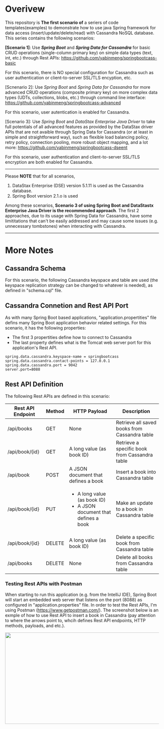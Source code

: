 # Overivew 
This repository is **The first scenario of** a seriers of code templates(examples) to demonstrate how to use java Spring framework for data access (insert/update/delete/read) with Cassandra NoSQL database. This series contains the following scenarios:

**[Scenario 1]**:  Use ***Spring Boot*** and ***Spring Data for Cassandra*** for basic CRUD operations (single-column primary key) on simple data types (text, int, etc.) through Rest APIs: https://github.com/yabinmeng/springbootcass-basic

For this scenario, there is NO special configuration for Cassandra such as user authentication or client-to-server SSL/TLS encyption, etc.

[Scnenario 2]: Use *Spring Boot* and *Spring Data for Cassandra* for more advanced CRUD operations (composite primary key) on more complex data types (UDTs, collections, blobs, etc.) through command line interface: https://github.com/yabinmeng/springbootcass-advanced 

For this scenario, user autentication is enabled for Cassandra.

[Scenario 3]: Use *Spring Boot* and *DataStax Enterprise Java Driver* to take full potentials of all advanced features as provided by the DataStax driver APIs that are not avaible through Spring Data for Cassandra (or at least in simple and straightforward way), such as flexible load balancing policy, retry policy, connection pooling, more robust object mapping, and a lot more: https://github.com/yabinmeng/springbootcass-dseent 

For this scenario, user authentication and client-to-server SSL/TLS encryption are both enabled for Cassandra.

---

Please **NOTE** that for all scenarios, 
1) DataStax Enterprise (DSE) version 5.1.11 is used as the Cassandra database.
2) Spring Boot version 2.1.o is used 

Among these scenarios, **Scenario 3 of using Spring Boot and DataStastx Enterprise Java Driver is the recommended approach**. The first 2 approaches, due to its usage with Spring Data for Cassandra, have some limititations that can't be easily addressed and may cause some issues (e.g. unnecessary tombstones) when interacting with Cassandra.

---

# More Notes

## Cassandra Schema

For this scenario, the following Cassandra keyspace and table are used (the keyspace replication strategy can be changed to whatever is needed), as defined in "schema.cql" file. 

## Cassandra Connetion and Rest API Port

As with many Spring Boot based applications, "application.propertities" file defins many Spring Boot application behavior related settings. For this scenario, it has the following properties:
* The first 3 propertities define how to connect to Cassandra
* The last property defines what is the Tomcat web server port for this application's Rest API.

```
spring.data.cassandra.keyspace-name = springbootcass
spring.data.cassandra.contact-points = 127.0.0.1
spring.data.cassandra.port = 9042
server.port=8088
```

## Rest API Definition

The following Rest APIs are defined in this scenario:

| Rest API Endpoint | Method | HTTP Payload | Description |
| --- | --- | --- | --- |
| /api/books | GET | None | Retrieve all saved books from Cassandra table |
| /api/book/{id} | GET | A long value (as book ID) | Retrieve a specific book from Cassandra table |
| /api/book | POST | A JSON document that defines a book | Insert a book into Cassandra table |
| /api/book/{id} | PUT | <ul> <li> A long value (as book ID) </li>  <li> A JSON document that defines a book </li> </ul> | Make an update to a book in Cassandra table |
| /api/book/{id} | DELETE | A long value (as book ID) | Delete a specific book from Cassandra table |
| /api/books | DELETE | None | Delete all books from Cassandra table |

### Testing Rest APIs with Postman

When starting to run this application (e.g. from the IntelliJ IDE), Spring Boot will start an embedded web server that listens on the port (8088) as configured in "application.properties" file. In order to test the Rest APIs, I'm using Postman (https://www.getpostman.com/). The screenshot below is an exmple of how to use Rest API to insert a book in Cassandra (pay attention to where the arrows point to, whcih defines Rest API endpoints, HTTP methods, payloads, and etc.).

<img src="https://github.com/yabinmeng/springbootcass-basic/blob/master/src/main/resources/rest_insert.png" width="800" height="300">
